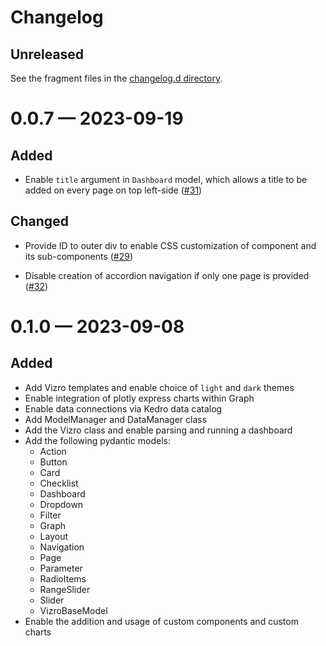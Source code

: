 # Changelog

<!-- All enhancements and patches to vizro will be documented
in this file.  It adheres to the structure of http://keepachangelog.com/.

This project adheres to Semantic Versioning (http://semver.org/). -->

## Unreleased

See the fragment files in the [changelog.d directory](https://github.com/mckinsey/vizro/tree/main/vizro-core/changelog.d).

<!-- scriv-insert-here -->

<a id='changelog-0.1.1'></a>

# 0.0.7 — 2023-09-19

## Added

- Enable `title` argument in `Dashboard` model, which allows a title to be added on every page on top left-side ([#31](https://github.com/mckinsey/vizro/pull/31))

## Changed

- Provide ID to outer div to enable CSS customization of component and its sub-components ([#29](https://github.com/mckinsey/vizro/pull/29))

- Disable creation of accordion navigation if only one page is provided ([#32](https://github.com/mckinsey/vizro/pull/32))

<a id='changelog-0.1.0'></a>

# 0.1.0 — 2023-09-08

## Added

- Add Vizro templates and enable choice of `light` and `dark` themes
- Enable integration of plotly express charts within Graph
- Enable data connections via Kedro data catalog
- Add ModelManager and DataManager class
- Add the Vizro class and enable parsing and running a dashboard
- Add the following pydantic models:
  - Action
  - Button
  - Card
  - Checklist
  - Dashboard
  - Dropdown
  - Filter
  - Graph
  - Layout
  - Navigation
  - Page
  - Parameter
  - RadioItems
  - RangeSlider
  - Slider
  - VizroBaseModel
- Enable the addition and usage of custom components and custom charts
